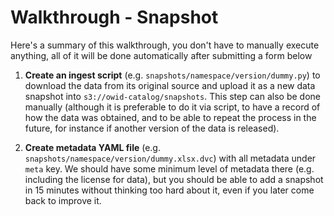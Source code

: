 # Walkthrough - Snapshot

Here's a summary of this walkthrough, you don't have to manually execute anything, all of it will be done automatically after submitting a form below

1. **Create an ingest script** (e.g. `snapshots/namespace/version/dummy.py`) to download the data from its original source and upload it as a new data snapshot into `s3://owid-catalog/snapshots`. This step can also be done manually (although it is preferable to do it via script, to have a record of how the data was obtained, and to be able to repeat the process in the future, for instance if another version of the data is released).

2. **Create metadata YAML file** (e.g. `snapshots/namespace/version/dummy.xlsx.dvc`) with all metadata under `meta` key. We should have some minimum level of metadata there (e.g. including the license for data), but you should be able to add a snapshot in 15 minutes without thinking too hard about it, even if you later come back to improve it.
